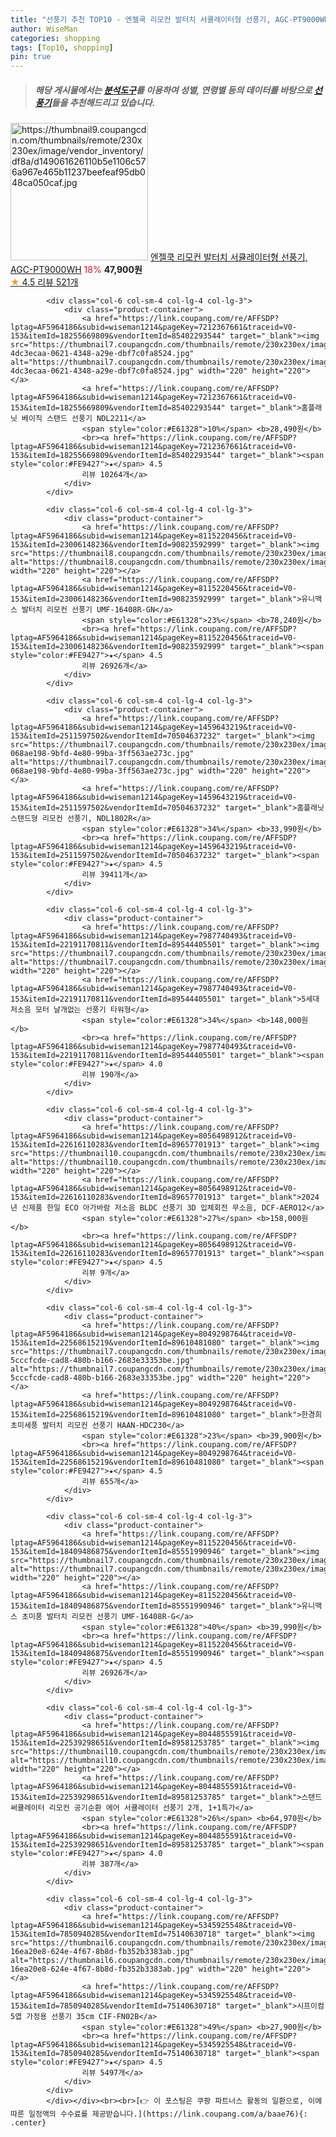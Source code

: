 ```yaml
---
title: "선풍기 추천 TOP10 - 엔젤쿡 리모컨 발터치 서큘레이터형 선풍기, AGC-PT9000WH"
author: WiseMan
categories: shopping
tags: [Top10, shopping]
pin: true
---
```


> ##### 해당 게시물에서는 [**분석도구**](https://itemscout.io/)를 이용하여 **성별**, **연령별** 등의 데이터를 바탕으로 [**선풍기**](https://link.coupang.com/a/baae76)들을 추천해드리고 있습니다.
<div class="container"><div class="row">
            <div class="col-6 col-sm-4 col-lg-4 col-lg-3">
                <div class="product-container">
                    <a href="https://link.coupang.com/re/AFFSDP?lptag=AF5964186&subid=wiseman1214&pageKey=7360311273&traceid=V0-153&itemId=18961519400&vendorItemId=86089485612" target="_blank"><img src="https://thumbnail9.coupangcdn.com/thumbnails/remote/230x230ex/image/vendor_inventory/df8a/d149061626110b5e1106c576a967e465b11237beefeaf95db048ca050caf.jpg" alt="https://thumbnail9.coupangcdn.com/thumbnails/remote/230x230ex/image/vendor_inventory/df8a/d149061626110b5e1106c576a967e465b11237beefeaf95db048ca050caf.jpg" width="220" height="220"></a>
                    <a href="https://link.coupang.com/re/AFFSDP?lptag=AF5964186&subid=wiseman1214&pageKey=7360311273&traceid=V0-153&itemId=18961519400&vendorItemId=86089485612" target="_blank">엔젤쿡 리모컨 발터치 서큘레이터형 선풍기, AGC-PT9000WH</a>
                    <span style="color:#E61328">18%</span> <b>47,900원</b>
                    <br><a href="https://link.coupang.com/re/AFFSDP?lptag=AF5964186&subid=wiseman1214&pageKey=7360311273&traceid=V0-153&itemId=18961519400&vendorItemId=86089485612" target="_blank"><span style="color:#FE9427">★</span> 4.5
                    리뷰 521개</a>
                </div>
            </div>
            
            <div class="col-6 col-sm-4 col-lg-4 col-lg-3">
                <div class="product-container">
                    <a href="https://link.coupang.com/re/AFFSDP?lptag=AF5964186&subid=wiseman1214&pageKey=7212367661&traceid=V0-153&itemId=18255669809&vendorItemId=85402293544" target="_blank"><img src="https://thumbnail7.coupangcdn.com/thumbnails/remote/230x230ex/image/retail/images/5231900402857284-4dc3ecaa-0621-4348-a29e-dbf7c0fa8524.jpg" alt="https://thumbnail7.coupangcdn.com/thumbnails/remote/230x230ex/image/retail/images/5231900402857284-4dc3ecaa-0621-4348-a29e-dbf7c0fa8524.jpg" width="220" height="220"></a>
                    <a href="https://link.coupang.com/re/AFFSDP?lptag=AF5964186&subid=wiseman1214&pageKey=7212367661&traceid=V0-153&itemId=18255669809&vendorItemId=85402293544" target="_blank">홈플래닛 베이직 스탠드 선풍기 NDL2211</a>
                    <span style="color:#E61328">10%</span> <b>28,490원</b>
                    <br><a href="https://link.coupang.com/re/AFFSDP?lptag=AF5964186&subid=wiseman1214&pageKey=7212367661&traceid=V0-153&itemId=18255669809&vendorItemId=85402293544" target="_blank"><span style="color:#FE9427">★</span> 4.5
                    리뷰 10264개</a>
                </div>
            </div>
            
            <div class="col-6 col-sm-4 col-lg-4 col-lg-3">
                <div class="product-container">
                    <a href="https://link.coupang.com/re/AFFSDP?lptag=AF5964186&subid=wiseman1214&pageKey=8115220456&traceid=V0-153&itemId=23006148236&vendorItemId=90823592999" target="_blank"><img src="https://thumbnail8.coupangcdn.com/thumbnails/remote/230x230ex/image/vendor_inventory/921b/2539886ec8b1f5f8a8112e2e1e7710508da7cbc0669e7fdcf9305d936145.jpg" alt="https://thumbnail8.coupangcdn.com/thumbnails/remote/230x230ex/image/vendor_inventory/921b/2539886ec8b1f5f8a8112e2e1e7710508da7cbc0669e7fdcf9305d936145.jpg" width="220" height="220"></a>
                    <a href="https://link.coupang.com/re/AFFSDP?lptag=AF5964186&subid=wiseman1214&pageKey=8115220456&traceid=V0-153&itemId=23006148236&vendorItemId=90823592999" target="_blank">유니맥스 발터치 리모컨 선풍기 UMF-16408R-GN</a>
                    <span style="color:#E61328">23%</span> <b>78,240원</b>
                    <br><a href="https://link.coupang.com/re/AFFSDP?lptag=AF5964186&subid=wiseman1214&pageKey=8115220456&traceid=V0-153&itemId=23006148236&vendorItemId=90823592999" target="_blank"><span style="color:#FE9427">★</span> 4.5
                    리뷰 26926개</a>
                </div>
            </div>
            
            <div class="col-6 col-sm-4 col-lg-4 col-lg-3">
                <div class="product-container">
                    <a href="https://link.coupang.com/re/AFFSDP?lptag=AF5964186&subid=wiseman1214&pageKey=1459643219&traceid=V0-153&itemId=2511597502&vendorItemId=70504637232" target="_blank"><img src="https://thumbnail7.coupangcdn.com/thumbnails/remote/230x230ex/image/retail/images/12132697357384-068ae198-9bfd-4e80-99ba-3ff563ae273c.jpg" alt="https://thumbnail7.coupangcdn.com/thumbnails/remote/230x230ex/image/retail/images/12132697357384-068ae198-9bfd-4e80-99ba-3ff563ae273c.jpg" width="220" height="220"></a>
                    <a href="https://link.coupang.com/re/AFFSDP?lptag=AF5964186&subid=wiseman1214&pageKey=1459643219&traceid=V0-153&itemId=2511597502&vendorItemId=70504637232" target="_blank">홈플래닛 스탠드형 리모컨 선풍기, NDL1802R</a>
                    <span style="color:#E61328">34%</span> <b>33,990원</b>
                    <br><a href="https://link.coupang.com/re/AFFSDP?lptag=AF5964186&subid=wiseman1214&pageKey=1459643219&traceid=V0-153&itemId=2511597502&vendorItemId=70504637232" target="_blank"><span style="color:#FE9427">★</span> 4.5
                    리뷰 39411개</a>
                </div>
            </div>
            
            <div class="col-6 col-sm-4 col-lg-4 col-lg-3">
                <div class="product-container">
                    <a href="https://link.coupang.com/re/AFFSDP?lptag=AF5964186&subid=wiseman1214&pageKey=7987740493&traceid=V0-153&itemId=22191170811&vendorItemId=89544405501" target="_blank"><img src="https://thumbnail7.coupangcdn.com/thumbnails/remote/230x230ex/image/vendor_inventory/b473/13a0d8e15fe0f6a5c8e002b3492c779968b040c784ca6d7d7a5e02cfb4a9.png" alt="https://thumbnail7.coupangcdn.com/thumbnails/remote/230x230ex/image/vendor_inventory/b473/13a0d8e15fe0f6a5c8e002b3492c779968b040c784ca6d7d7a5e02cfb4a9.png" width="220" height="220"></a>
                    <a href="https://link.coupang.com/re/AFFSDP?lptag=AF5964186&subid=wiseman1214&pageKey=7987740493&traceid=V0-153&itemId=22191170811&vendorItemId=89544405501" target="_blank">5세대 저소음 모터 날개없는 선풍기 타워형</a>
                    <span style="color:#E61328">34%</span> <b>148,000원</b>
                    <br><a href="https://link.coupang.com/re/AFFSDP?lptag=AF5964186&subid=wiseman1214&pageKey=7987740493&traceid=V0-153&itemId=22191170811&vendorItemId=89544405501" target="_blank"><span style="color:#FE9427">★</span> 4.0
                    리뷰 190개</a>
                </div>
            </div>
            
            <div class="col-6 col-sm-4 col-lg-4 col-lg-3">
                <div class="product-container">
                    <a href="https://link.coupang.com/re/AFFSDP?lptag=AF5964186&subid=wiseman1214&pageKey=8056498912&traceid=V0-153&itemId=22616110283&vendorItemId=89657701913" target="_blank"><img src="https://thumbnail10.coupangcdn.com/thumbnails/remote/230x230ex/image/vendor_inventory/9109/031620f3bab6c2eaddd93dbab304cef7507d6523431b6088a76e6a0ea97a.jpg" alt="https://thumbnail10.coupangcdn.com/thumbnails/remote/230x230ex/image/vendor_inventory/9109/031620f3bab6c2eaddd93dbab304cef7507d6523431b6088a76e6a0ea97a.jpg" width="220" height="220"></a>
                    <a href="https://link.coupang.com/re/AFFSDP?lptag=AF5964186&subid=wiseman1214&pageKey=8056498912&traceid=V0-153&itemId=22616110283&vendorItemId=89657701913" target="_blank">2024년 신제품 한일 ECO 아가바람 저소음 BLDC 선풍기 3D 입체회전 무소음, DCF-AERO12</a>
                    <span style="color:#E61328">27%</span> <b>158,000원</b>
                    <br><a href="https://link.coupang.com/re/AFFSDP?lptag=AF5964186&subid=wiseman1214&pageKey=8056498912&traceid=V0-153&itemId=22616110283&vendorItemId=89657701913" target="_blank"><span style="color:#FE9427">★</span> 4.5
                    리뷰 9개</a>
                </div>
            </div>
            
            <div class="col-6 col-sm-4 col-lg-4 col-lg-3">
                <div class="product-container">
                    <a href="https://link.coupang.com/re/AFFSDP?lptag=AF5964186&subid=wiseman1214&pageKey=8049298764&traceid=V0-153&itemId=22568615219&vendorItemId=89610481080" target="_blank"><img src="https://thumbnail7.coupangcdn.com/thumbnails/remote/230x230ex/image/retail/images/212371829259916-5cccfcde-cad8-480b-b166-2683e33353be.jpg" alt="https://thumbnail7.coupangcdn.com/thumbnails/remote/230x230ex/image/retail/images/212371829259916-5cccfcde-cad8-480b-b166-2683e33353be.jpg" width="220" height="220"></a>
                    <a href="https://link.coupang.com/re/AFFSDP?lptag=AF5964186&subid=wiseman1214&pageKey=8049298764&traceid=V0-153&itemId=22568615219&vendorItemId=89610481080" target="_blank">한경희 초미세풍 발터치 리모컨 선풍기 HAAN-HDC230</a>
                    <span style="color:#E61328">23%</span> <b>39,900원</b>
                    <br><a href="https://link.coupang.com/re/AFFSDP?lptag=AF5964186&subid=wiseman1214&pageKey=8049298764&traceid=V0-153&itemId=22568615219&vendorItemId=89610481080" target="_blank"><span style="color:#FE9427">★</span> 4.5
                    리뷰 655개</a>
                </div>
            </div>
            
            <div class="col-6 col-sm-4 col-lg-4 col-lg-3">
                <div class="product-container">
                    <a href="https://link.coupang.com/re/AFFSDP?lptag=AF5964186&subid=wiseman1214&pageKey=8115220456&traceid=V0-153&itemId=18409486875&vendorItemId=85551990946" target="_blank"><img src="https://thumbnail7.coupangcdn.com/thumbnails/remote/230x230ex/image/vendor_inventory/c282/0baef78241856825a0a5edc16abe8a853ef59380a71a74b8ea11706fdbae.jpg" alt="https://thumbnail7.coupangcdn.com/thumbnails/remote/230x230ex/image/vendor_inventory/c282/0baef78241856825a0a5edc16abe8a853ef59380a71a74b8ea11706fdbae.jpg" width="220" height="220"></a>
                    <a href="https://link.coupang.com/re/AFFSDP?lptag=AF5964186&subid=wiseman1214&pageKey=8115220456&traceid=V0-153&itemId=18409486875&vendorItemId=85551990946" target="_blank">유니맥스 초미풍 발터치 리모컨 선풍기 UMF-16408R-G</a>
                    <span style="color:#E61328">40%</span> <b>39,990원</b>
                    <br><a href="https://link.coupang.com/re/AFFSDP?lptag=AF5964186&subid=wiseman1214&pageKey=8115220456&traceid=V0-153&itemId=18409486875&vendorItemId=85551990946" target="_blank"><span style="color:#FE9427">★</span> 4.5
                    리뷰 26926개</a>
                </div>
            </div>
            
            <div class="col-6 col-sm-4 col-lg-4 col-lg-3">
                <div class="product-container">
                    <a href="https://link.coupang.com/re/AFFSDP?lptag=AF5964186&subid=wiseman1214&pageKey=8044855591&traceid=V0-153&itemId=22539298651&vendorItemId=89581253785" target="_blank"><img src="https://thumbnail10.coupangcdn.com/thumbnails/remote/230x230ex/image/vendor_inventory/4720/987536f1e4cec7bf50119ebe24918b6fe5570aa0d2593ef9e78d6ebc03fb.jpg" alt="https://thumbnail10.coupangcdn.com/thumbnails/remote/230x230ex/image/vendor_inventory/4720/987536f1e4cec7bf50119ebe24918b6fe5570aa0d2593ef9e78d6ebc03fb.jpg" width="220" height="220"></a>
                    <a href="https://link.coupang.com/re/AFFSDP?lptag=AF5964186&subid=wiseman1214&pageKey=8044855591&traceid=V0-153&itemId=22539298651&vendorItemId=89581253785" target="_blank">스탠드 써큘레이터 리모컨 공기순환 에어 서큘레이터 선풍기 2개, 1+1특가</a>
                    <span style="color:#E61328">26%</span> <b>64,970원</b>
                    <br><a href="https://link.coupang.com/re/AFFSDP?lptag=AF5964186&subid=wiseman1214&pageKey=8044855591&traceid=V0-153&itemId=22539298651&vendorItemId=89581253785" target="_blank"><span style="color:#FE9427">★</span> 4.0
                    리뷰 387개</a>
                </div>
            </div>
            
            <div class="col-6 col-sm-4 col-lg-4 col-lg-3">
                <div class="product-container">
                    <a href="https://link.coupang.com/re/AFFSDP?lptag=AF5964186&subid=wiseman1214&pageKey=5345925548&traceid=V0-153&itemId=7850940285&vendorItemId=75140630718" target="_blank"><img src="https://thumbnail6.coupangcdn.com/thumbnails/remote/230x230ex/image/retail/images/298872095664583-16ea20e8-624e-4f67-8b8d-fb352b3383ab.jpg" alt="https://thumbnail6.coupangcdn.com/thumbnails/remote/230x230ex/image/retail/images/298872095664583-16ea20e8-624e-4f67-8b8d-fb352b3383ab.jpg" width="220" height="220"></a>
                    <a href="https://link.coupang.com/re/AFFSDP?lptag=AF5964186&subid=wiseman1214&pageKey=5345925548&traceid=V0-153&itemId=7850940285&vendorItemId=75140630718" target="_blank">시프이컴 5엽 가정용 선풍기 35cm CIF-FN02B</a>
                    <span style="color:#E61328">49%</span> <b>27,900원</b>
                    <br><a href="https://link.coupang.com/re/AFFSDP?lptag=AF5964186&subid=wiseman1214&pageKey=5345925548&traceid=V0-153&itemId=7850940285&vendorItemId=75140630718" target="_blank"><span style="color:#FE9427">★</span> 4.5
                    리뷰 5497개</a>
                </div>
            </div>
            </div></div><br><br>[👉 이 포스팅은 쿠팡 파트너스 활동의 일환으로, 이에 따른 일정액의 수수료를 제공받습니다.](https://link.coupang.com/a/baae76){: .center}
